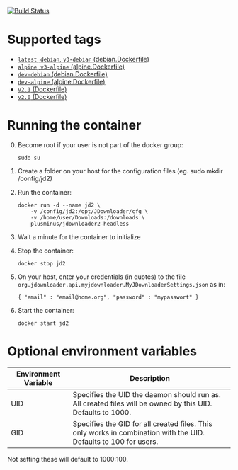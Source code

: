 [![Build Status](https://travis-ci.com/PlusMinus0/headless-jd2-docker.svg?branch=master)](https://travis-ci.com/PlusMinus0/headless-jd2-docker)
# Supported tags
 * [`latest`, `debian`, `v3-debian` (debian.Dockerfile)](https://github.com/PlusMinus0/headless-jd2-docker/blob/master/debian.Dockerfile)
 * [`alpine`, `v3-alpine` (alpine.Dockerfile)](https://github.com/PlusMinus0/headless-jd2-docker/blob/master/alpine.Dockerfile)
 * [`dev-debian` (debian.Dockerfile)](https://github.com/PlusMinus0/headless-jd2-docker/blob/dev/debian.Dockerfile)
 * [`dev-alpine` (alpine.Dockerfile)](https://github.com/PlusMinus0/headless-jd2-docker/blob/dev/alpine.Dockerfile)
 * [`v2.1` (Dockerfile)](https://github.com/PlusMinus0/headless-jd2-docker/blob/v2.1/Dockerfile)
 * [`v2.0` (Dockerfile)](https://github.com/PlusMinus0/headless-jd2-docker/blob/v2.0/Dockerfile)


# Running the container
0.  Become root if your user is not part of the docker group:

    ```
    sudo su
    ```
1.  Create a folder on your host for the configuration files (eg. sudo mkdir /config/jd2)
2.  Run the container:

    ```
    docker run -d --name jd2 \
        -v /config/jd2:/opt/JDownloader/cfg \
        -v /home/user/Downloads:/downloads \
        plusminus/jdownloader2-headless
    ```
3.  Wait a minute for the container to initialize
4.  Stop the container:

    ```
    docker stop jd2
    ```
5.  On your host, enter your credentials (in quotes) to the file `org.jdownloader.api.myjdownloader.MyJDownloaderSettings.json` as in:

    ```
    { "email" : "email@home.org", "password" : "mypasswort" }
    ```
6.  Start the container:

    ```
    docker start jd2
    ```
    
# Optional environment variables
|Environment Variable|Description|
|--------------------|-----------|
|UID|Specifies the UID the daemon should run as. All created files will be owned by this UID. Defaults to 1000.|
|GID|Specifies the GID for all created files. This only works in combination with the UID. Defaults to 100 for users.|

Not setting these will default to 1000:100.
